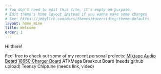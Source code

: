 ```yaml
---
# You don't need to edit this file, it's empty on purpose.
# Edit theme's home layout instead if you wanna make some changes
# See: https://jekyllrb.com/docs/themes/#overriding-theme-defaults
layout: home_mine
title: Welcome
order: 1
---
```


Hi there!

Feel free to check out some of my recent personal projects:
[Mixtape Audio Board](https://github.com/bkeegs/Mixtape-Board)
[18650 Charger Board](https://github.com/bkeegs/18650-Charge-Board)
ATXMega Breakout Board (needs github upload)
Teensy Chiptune (needs link, video)

